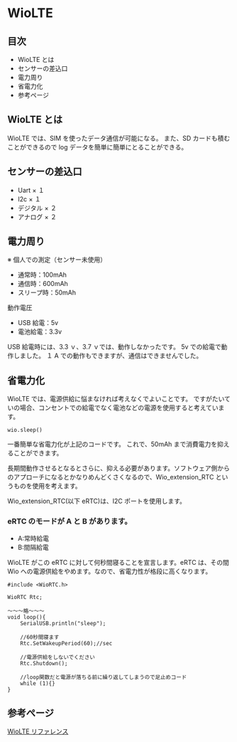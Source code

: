 # WioLTE

## 目次

- WioLTE とは
- センサーの差込口
- 電力周り
- 省電力化
- 参考ページ

## WioLTE とは

WioLTE では、SIM を使ったデータ通信が可能になる。
また、SD カードも積むことができるので log データを簡単に簡単にとることができる。

## センサーの差込口

- Uart × １
- I2c × １
- デジタル × ２
- アナログ × ２

## 電力周り

※ 個人での測定（センサー未使用）

- 通常時：100mAh
- 通信時：600mAh
- スリープ時：50mAh

動作電圧

- USB 給電：5v
- 電池給電：3.3v

USB 給電時には、3.3 ｖ、3.7 ｖでは、動作しなかったです。
5v での給電で動作しました。
１ A での動作もできますが、通信はできませんでした。

## 省電力化

WioLTE では、電源供給に悩まなければ考えなくでよいことです。
ですがたいていの場合、コンセントでの給電でなく電池などの電源を使用すると考えています。

```Arudino
wio.sleep()
```

一番簡単な省電力化が上記のコードです。
これで、50mAh まで消費電力を抑えることができます。

長期間動作させるとなるとさらに、抑える必要があります。ソフトウェア側からのアプローチになるとかなりめんどくさくなるので、Wio_extension_RTC というものを使用を考えます。

Wio_extension_RTC(以下 eRTC)は、I2C ポートを使用します。

### eRTC のモードが A と B があります。

- A:常時給電
- B:間隔給電

WioLTE がこの eRTC に対して何秒間寝ることを宣言します。eRTC は、その間 Wio への電源供給をやめます。なので、省電力性が格段に高くなります。

```Arudino
#include <WioRTC.h>

WioRTC Rtc;

～～～略～～～
void loop(){
    SerialUSB.println("sleep");

    //60秒間寝ます
    Rtc.SetWakeupPeriod(60);//sec

    //電源供給をしないでください
    Rtc.Shutdown();

    //loop関数だと電源が落ちる前に繰り返してしまうので足止めコード
    while (1){}
}
```

## 参考ぺージ

[WioLTE リファレンス](https://seeedjp.github.io/Wiki/Wio_LTE_for_Arduino/Reference-ja.html)
